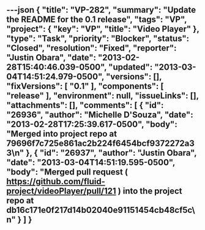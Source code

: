 ---json
{
  "title": "VP-282",
  "summary": "Update the README for the 0.1 release",
  "tags": "VP",
  "project": {
    "key": "VP",
    "title": "Video Player"
  },
  "type": "Task",
  "priority": "Blocker",
  "status": "Closed",
  "resolution": "Fixed",
  "reporter": "Justin Obara",
  "date": "2013-02-28T15:40:46.039-0500",
  "updated": "2013-03-04T14:51:24.979-0500",
  "versions": [],
  "fixVersions": [
    "0.1"
  ],
  "components": [
    "release"
  ],
  "environment": null,
  "issueLinks": [],
  "attachments": [],
  "comments": [
    {
      "id": "26936",
      "author": "Michelle D'Souza",
      "date": "2013-02-28T17:25:39.617-0500",
      "body": "Merged into project repo at 79696f7c725e861ac2b224f6454bcf9372272a33\n"
    },
    {
      "id": "26937",
      "author": "Justin Obara",
      "date": "2013-03-04T14:51:19.595-0500",
      "body": "Merged pull request ( <https://github.com/fluid-project/videoPlayer/pull/121> ) into the project repo at db16c171e0f217d14b02040e91151454cb48cf5c\n"
    }
  ]
}
---

        
